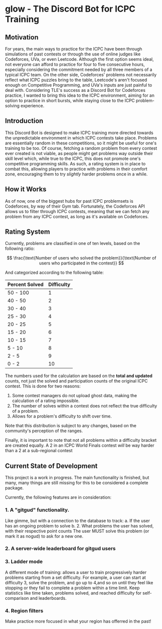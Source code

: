 # glow - The Discord Bot for ICPC Training

## Motivation
For years, the main ways to practice for the ICPC have been through simulations of past contests or through the use of online judges like Codeforces, UVa, or even Leetcode. Although the first option seems ideal, not everyone can afford to practice for four to five consecutive hours, especially considering the commitment needed by all three members of a typical ICPC team. On the other side, Codeforces' problems not necessarily reflect what ICPC puzzles bring to the table, Leetcode's aren't focused enough on Competitive Programming, and UVa's inputs are just painful to deal with. Considering TLE's success as a Discord Bot for Codeforces practice, I wanted to bring this idea to the ICPC environment, aiming for an option to practice in short bursts, while staying close to the ICPC problem-solving experience.

## Introduction
This Discord Bot is designed to make ICPC training more directed towards the unpredictable environment in which ICPC contests take place. Problems are essentially random in these competitions, so it might be useful for one's training to be too. Of course, fetching a random problem from every contest ever created is not viable, as people might get problems way outside their skill level which, while true to the ICPC, this does not promote one's competitive programming skills. As such, a rating system is in place to combat this, allowing players to practice with problems in their comfort zone, encouraging them to try *slightly* harder problems once in a while.

## How it Works
As of now, one of the biggest hubs for past ICPC problemsets is Codeforces, by way of their Gym tab. Fortunately, the Codeforces API allows us to filter through ICPC contests, meaning that we can fetch any problem from any ICPC contest, as long as it's available on Codeforces.

## Rating System
Currently, problems are classified in one of ten levels, based on the following ratio:

$$ \frac{\text{Number of users who solved the problem}}{\text{Number of users who participated in the contest}} $$

And categorized according to the following table:

| Percent Solved | Difficulty |
|----------------|------------|
| 50 - 100       | 1          |
| 40 - 50        | 2          |
| 30 - 40        | 3          |
| 25 - 30        | 4          |
| 20 - 25        | 5          |
| 15 - 20        | 6          |
| 10 - 15        | 7          |
| 5 - 10         | 8          |
| 2 - 5          | 9          |
| 0 - 2          | 10         |

The numbers used for the calculation are based on the **total and updated** counts, not just the solved and participation counts of the original ICPC contest. This is done for two reasons:
1. Some contest managers do not upload ghost data, making the calculation of a rating impossible.
2. The number of solves within a contest does not reflect the true difficulty of a problem.
3. Allows for a problem's difficulty to shift over time.

Note that this distribution is subject to any changes, based on the community's perception of the ranges.

Finally, it is important to note that not all problems within a difficulty bracket are created equally. A 2 in an ICPC World Finals contest *will* be way harder than a 2 at a sub-regional contest

## Current State of Development
This project is a work in progress. The main functionality is finished, but many, many things are still missing for this to be considered a complete package.

Currently, the following features are in consideration:
### 1. A "gitgud" functionality.
Like gimme, but with a connection to the database to track:
a. If the user has an ongoing problem to solve
b. 2. What problems the user has solved, with their respective point counts
The user MUST solve this problem (or mark it as nogud) to ask for a new one.

### 2. A server-wide leaderboard for gitgud users

### 3. Ladder mode
A different mode of training: allows a user to train progressively harder problems starting from a set difficulty. For example, a user can start at difficulty 3, solve the problem, and go up to 4,and so on until they feel like stopping or they fail to complete a problem within a time limit. Keep statistics like time taken, problems solved, and reached difficulty for self-comparison and leaderboards.

### 4. Region filters
Make practice more focused in what your region has offerred in the past!
